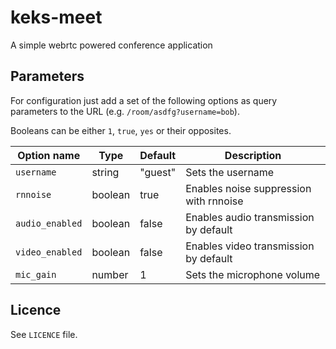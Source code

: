 # keks-meet

A simple webrtc powered conference application

## Parameters

For configuration just add a set of the following options as query parameters to the URL (e.g. `/room/asdfg?username=bob`).

Booleans can be either `1`, `true`, `yes` or their opposites.

| Option name     | Type    | Default | Description                            |
| --------------- | ------- | ------- | -------------------------------------- |
| `username`      | string  | "guest" | Sets the username                      |
| `rnnoise`       | boolean | true    | Enables noise suppression with rnnoise |
| `audio_enabled` | boolean | false   | Enables audio transmission by default  |
| `video_enabled` | boolean | false   | Enables video transmission by default  |
| `mic_gain`      | number  | 1       | Sets the microphone volume             |

## Licence

See `LICENCE` file.
